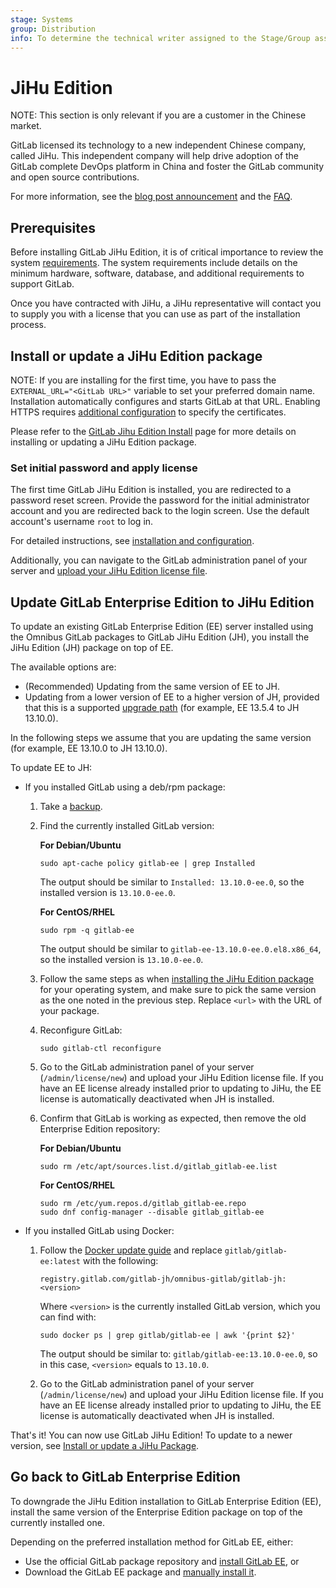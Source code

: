 ```yaml
---
stage: Systems
group: Distribution
info: To determine the technical writer assigned to the Stage/Group associated with this page, see https://handbook.gitlab.com/handbook/product/ux/technical-writing/#assignments
---
```


# JiHu Edition

NOTE:
This section is only relevant if you are a customer in the Chinese market.

GitLab licensed its technology to a new independent Chinese company, called JiHu.
This independent company will help drive adoption of the GitLab complete DevOps
platform in China and foster the GitLab community and open source contributions.

For more information, see the
[blog post announcement](https://about.gitlab.com/blog/2021/03/18/gitlab-licensed-technology-to-new-independent-chinese-company/)
and the [FAQ](https://about.gitlab.com/pricing/faq-jihu/).

## Prerequisites

Before installing GitLab JiHu Edition, it is of critical importance to review the system [requirements](https://docs.gitlab.com/ee/install/requirements.html). The system requirements include details on the minimum hardware, software, database, and additional requirements to support GitLab.

Once you have contracted with JiHu, a JiHu representative will contact you to supply you with a license
that you can use as part of the installation process.

## Install or update a JiHu Edition package

NOTE:
If you are installing for the first time, you have to pass the
`EXTERNAL_URL="<GitLab URL>"` variable to set your preferred domain name. Installation
automatically configures and starts GitLab at that URL. Enabling HTTPS requires
[additional configuration](settings/nginx.md#enable-https) to specify the certificates.

Please refer to the [GitLab Jihu Edition Install](https://gitlab.cn/install/) page
for more details on installing or updating a JiHu Edition package.

### Set initial password and apply license

The first time GitLab JiHu Edition is installed, you are redirected to a password reset screen. Provide
the password for the initial administrator account and you are redirected
back to the login screen. Use the default account's username `root` to log in.

For detailed instructions, see [installation and configuration](installation/index.md#installation-and-configuration).

Additionally, you can navigate to the GitLab administration panel of your server and
[upload your JiHu Edition license file](https://docs.gitlab.com/ee/administration/license.html#uploading-your-license).

## Update GitLab Enterprise Edition to JiHu Edition

To update an existing GitLab Enterprise Edition (EE) server installed using the Omnibus GitLab
packages to GitLab JiHu Edition (JH), you install the JiHu Edition (JH)
package on top of EE.

The available options are:

- (Recommended) Updating from the same version of EE to JH.
- Updating from a lower version of EE to a higher version of JH, provided that this is a supported [upgrade path](https://docs.gitlab.com/ee/update/index.html#upgrade-paths) (for example, EE 13.5.4 to JH 13.10.0).

In the following steps we assume that
you are updating the same version (for example, EE 13.10.0 to JH 13.10.0).

To update EE to JH:

- If you installed GitLab using a deb/rpm package:

  1. Take a [backup](https://docs.gitlab.com/ee/administration/backup_restore/backup_gitlab.html).
  1. Find the currently installed GitLab version:

     **For Debian/Ubuntu**

     ```shell
     sudo apt-cache policy gitlab-ee | grep Installed
     ```

     The output should be similar to `Installed: 13.10.0-ee.0`, so the installed
     version is `13.10.0-ee.0`.

     **For CentOS/RHEL**

     ```shell
     sudo rpm -q gitlab-ee
     ```

     The output should be similar to `gitlab-ee-13.10.0-ee.0.el8.x86_64`, so
     the installed version is `13.10.0-ee.0`.

  1. Follow the same steps as when
     [installing the JiHu Edition package](#install-or-update-a-jihu-edition-package) for
     your operating system, and make sure to pick the same version as the one
     noted in the previous step. Replace `<url>` with the URL of your package.

  1. Reconfigure GitLab:

     ```shell
     sudo gitlab-ctl reconfigure
     ```

  1. Go to the GitLab administration panel of your server (`/admin/license/new`) and
     upload your JiHu Edition license file. If you have an EE license already installed
     prior to updating to JiHu, the EE license is automatically deactivated when JH
     is installed.

  1. Confirm that GitLab is working as expected, then remove the old
     Enterprise Edition repository:

     **For Debian/Ubuntu**

     ```shell
     sudo rm /etc/apt/sources.list.d/gitlab_gitlab-ee.list
     ```

     **For CentOS/RHEL**

     ```shell
     sudo rm /etc/yum.repos.d/gitlab_gitlab-ee.repo
     sudo dnf config-manager --disable gitlab_gitlab-ee
     ```

- If you installed GitLab using Docker:

   1. Follow the [Docker update guide](https://docs.gitlab.com/ee/install/docker.html)
      and replace `gitlab/gitlab-ee:latest` with the following:

      ```shell
      registry.gitlab.com/gitlab-jh/omnibus-gitlab/gitlab-jh:<version>
      ```

      Where `<version>` is the currently installed GitLab version, which
      you can find with:

      ```shell
      sudo docker ps | grep gitlab/gitlab-ee | awk '{print $2}'
      ```

      The output should be similar to: `gitlab/gitlab-ee:13.10.0-ee.0`, so
      in this case, `<version>` equals to `13.10.0`.

   1. Go to the GitLab administration panel of your server (`/admin/license/new`) and
      upload your JiHu Edition license file. If you have an EE license already installed
      prior to updating to JiHu, the EE license is automatically deactivated when JH
      is installed.

That's it! You can now use GitLab JiHu Edition! To update to a newer
version, see [Install or update a JiHu Package](#install-or-update-a-jihu-edition-package).

## Go back to GitLab Enterprise Edition

To downgrade the JiHu Edition installation to GitLab Enterprise Edition (EE), install the same version of the Enterprise Edition package on top of the currently installed one.

Depending on the preferred installation method for GitLab EE, either:

- Use the official GitLab package repository and [install GitLab EE](https://about.gitlab.com/install/?version=ee), or
- Download the GitLab EE package and [manually install it](https://docs.gitlab.com/ee/update/package/#upgrade-using-a-manually-downloaded-package).
